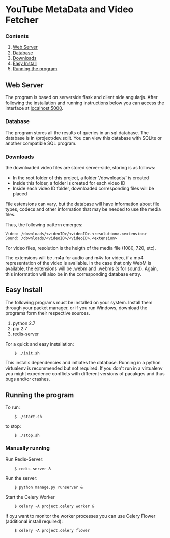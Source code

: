 # YouTube MetaData and Video Fetcher

### Contents

1. [Web Server](#web-server)
2. [Database](#database)
3. [Downloads](#downloads)
4. [Easy Install](#easy-install)
5. [Running the program](#running-the-program)

## Web Server

The program is based on serverside flask and client side angularjs. After following the installation and running instructions below you can access the interface at [localhost:5000](http://localhost:5000).

### Database

The program stores all the results of queries in an sql database. The database is in /project/dev.sqlit. You can view this database with SQLite or another compatible SQL program.

### Downloads

the downloaded video files are stored server-side, storing is as follows:

* In the root folder of this project, a folder '/downloads/' is created
* Inside this folder, a folder is created for each video ID
* Inside each video ID folder, downloaded corresponding files will be placed

File estensions can vary, but the database will have information about file types, codecs and other information that may be needed to use the media files.

Thus, the following pattern emerges:

    Video: /downloads/<videoID>/<videoID>.<resolution>.<extension>
    Sound: /downloads/<videoID>/<videoID>.<extension>

For video files, resolution is the heigth of the media file (1080, 720, etc).

The extensions will be .m4a for audio and m4v for video, if a mp4 representation of the video is available. In the case that only WebM is available, the extensions will be .webm and .webms (s for sound). Again, this information will also be in the corresponding database entry.

## Easy Install

The following programs must be installed on your system. Install them through your packet manager, or if you run Windows, download the programs form their respective sources.

1. python 2.7
2. pip 2.7
3. redis-server

For a quick and easy installation:

		$ ./init.sh

This installs dependencies and initiates the database. Running in a python virtualenv is recommended but not required. If you don't run in a virtualenv you might experience conflicts with different versions of pacakges and thus bugs and/or crashes.

## Running the program

To run:

        $ ./start.sh

to stop:

        $ ./stop.sh

### Manually running

Run Redis-Server:

		$ redis-server &

Run the server:

		$ python manage.py runserver &

Start the Celery Worker

		$ celery -A project.celery worker &

If oyu want to monitor the worker processes you can use Celery Flower (additional install required):

		$ celery -A project.celery flower


